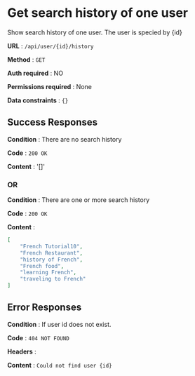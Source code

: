 # Get search history of one user

Show search history of one user. The user is specied by {id}

**URL** : `/api/user/{id}/history`

**Method** : `GET`

**Auth required** : NO

**Permissions required** : None

**Data constraints** : `{}`

## Success Responses

**Condition** : There are no search history

**Code** : `200 OK`

**Content** : '[]'


### OR

**Condition** : There are one or more search history

**Code** : `200 OK`

**Content** :
```json
[
    "French Tutorial10",
    "French Restaurant",
    "history of French",
    "French food",
    "learning French",
    "traveling to French"
]
```

## Error Responses

**Condition** : If user id does not exist.

**Code** : `404 NOT FOUND`

**Headers** : 

**Content** : `Could not find user {id}`